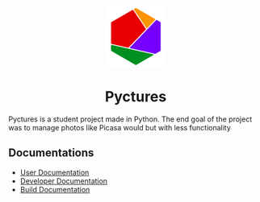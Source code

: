 
<div align="center">

<img src="https://raw.githubusercontent.com/StevenAvelino/Pyctures/master/src/assets/logo.png" alt="Pyctures" height="120" width="120">
<h1 >Pyctures</h1>

</div>


Pyctures is a student project made in Python.
The end goal of the project was to manage photos like Picasa would but with less functionality

## Documentations

* [User Documentation](docs/userDoc.md)
* [Developer Documentation](docs/devDoc.md)
* [Build Documentation](build/readme.md)
